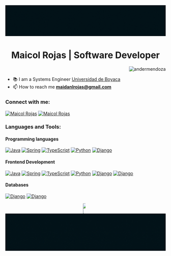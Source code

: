 
<!-- Header -->
<img src="https://github.com/AnderMendoza/AnderMendoza/raw/main/assets/banner-header.gif">

  <!-- Titulo -->
<h1 align="center" > Maicol Rojas | Software Developer </h1>

<!-- Vista del perfil -->
<p align="right"> <img src="https://komarev.com/ghpvc/?username=PageOnee&label=Profile%20views&color=0e75b6&style=flat" alt="andermendoza" /> </p>

<!-- Descripcion -->
- 📚 I am a Systems Engineer [Universidad de Boyaca]((https://www.uniboyaca.edu.co/es))
- 📫 How to reach me **maidanlrojas@gmail.com**

<!-- Contacto -->
<h3 align="left">Connect with me:</h3>

<p align="left">
  <a href="https://www.linkedin.com/in/maicol-rojas/" target="blank"><img align="center" src="https://skillicons.dev/icons?i=linkedin" alt="Maicol Rojas" height="40" width="40" /></a>
  <a href="https://maicol-rojas.onrender.com" target="blank"><img align="center" src="https://raw.githubusercontent.com/rahuldkjain/github-profile-readme-generator/master/src/images/icons/Social/discord.svg" alt="Maicol Rojas" height="30" width="40" /></a>
</p>

<!-- Lenguajes y Herramientas -->
<h3 align="left">Languages and Tools:</h3>
<h4> Programming languages </h4>
<p align="left">
    <a href=""><img alt="Java" src="https://img.shields.io/badge/Java-ED8B00?style=for-the-badge&logo=openjdk&logoColor=white"></a>
    <a href=""><img alt="Spring" src="https://img.shields.io/badge/Spring-6DB33F?style=for-the-badge&logo=spring&logoColor=white"></a>
    <a href=""><img alt="TypeScript" src="https://img.shields.io/badge/TypeScript-007ACC?style=for-the-badge&logo=typescript&logoColor=white"></a>
    <a href=""><img alt="Python" src="https://img.shields.io/badge/Python-3776AB?style=for-the-badge&logo=python&logoColor=white"></a>
    <a href=""><img alt="Django" src="https://img.shields.io/badge/Django-092E20?style=for-the-badge&logo=django&logoColor=white"></a>
</p>
<h4> Frontend Development </h4>
<p align="left">
    <a href=""><img alt="Java" src="https://img.shields.io/badge/React-20232A?style=for-the-badge&logo=react&logoColor=61DAFB"></a>
    <a href=""><img alt="Spring" src="https://img.shields.io/badge/Angular-DD0031?style=for-the-badge&logo=angular&logoColor=white"></a>
    <a href=""><img alt="TypeScript" src="https://img.shields.io/badge/TypeScript-007ACC?style=for-the-badge&logo=typescript&logoColor=white"></a>
    <a href=""><img alt="Python" src="https://img.shields.io/badge/HTML-239120?style=for-the-badge&logo=html5&logoColor=white"></a>
    <a href=""><img alt="Django" src="https://img.shields.io/badge/CSS-239120?&style=for-the-badge&logo=css3&logoColor=white"></a>
    <a href=""><img alt="Django" src="https://img.shields.io/badge/Bootstrap-563D7C?style=for-the-badge&logo=bootstrap&logoColor=white"></a>
</p>
<h4>Databases </h4>
<p>
  <a href=""><img alt="Django" src="https://img.shields.io/badge/MySQL-005C84?style=for-the-badge&logo=mysql&logoColor=white"></a>
  <a href=""><img alt="Django" src="https://img.shields.io/badge/MongoDB-4EA94B?style=for-the-badge&logo=mongodb&logoColor=white"></a>
</p>
<!-- Stats y Lenguajes mas Utilizados -->
<div style="display:grid;align-items:center;justify-content:center">
  <img style="height:40;width:49%;max-width: 100%" src="https://github-readme-stats.vercel.app/api?username=PageOnee&theme=gotham&count_private=true&show_icons=true&include_all_commits=true" />
  <img style="height:40;width:49%;max-width: 10%" src="https://github-readme-stats.vercel.app/api/top-langs/?username=PageOnee&layout=compact&theme=gotham&langs_count=8" />
</div>

<!-- GIF FOOTER -->
<img src="https://github.com/AnderMendoza/AnderMendoza/raw/main/assets/banner-footer.gif">

